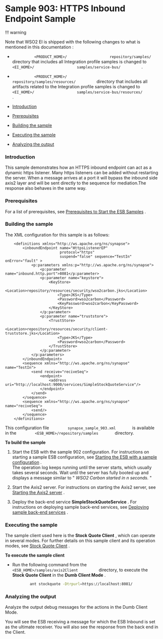 # Sample 903: HTTPS Inbound Endpoint Sample

!!! warning

Note that WSO2 EI is shipped with the following changes to what is
mentioned in this documentation :

-   `           <PRODUCT_HOME>/          `
    `           repository/samples/          ` directory that includes
    all Integration profile samples is changed to
    `           <EI_HOME>/          `
    `           samples/service-bus/          ` .
    `                     `
-   `           <PRODUCT_HOME>/          `
    `           repository/samples/resources/          ` directory that
    includes all artifacts related to the Integration profile samples is
    changed to `           <EI_HOME>/          `
    `           samples/service-bus/resources/          ` .


-   [Introduction](#Sample903:HTTPSInboundEndpointSample-Introduction)
-   [Prerequisites](#Sample903:HTTPSInboundEndpointSample-Prerequisites)
-   [Building the
    sample](#Sample903:HTTPSInboundEndpointSample-Buildingthesample)
-   [Executing the
    sample](#Sample903:HTTPSInboundEndpointSample-Executingthesample)
-   [Analyzing the
    output](#Sample903:HTTPSInboundEndpointSample-Analyzingtheoutput)

### Introduction

This sample demonstrates how an HTTPS inbound endpoint can act as a
dynamic https listener. Many https listeners can be added without
restarting the server. When a message arrives at a port it will bypass
the inbound side axis2 layer and will be sent directly to the sequence
for mediation.The response also behaves in the same way.

### Prerequisites

For a list of prerequisites, see [Prerequisites to Start the ESB
Samples](https://docs.wso2.com/display/EI650/Setting+Up+the+ESB+Samples#SettingUptheESBSamples-ESBSamplePrerequisites)
.

### Building the sample

The XML configuration for this sample is as follows:

``` html/xml
    <definitions xmlns="http://ws.apache.org/ns/synapse">
        <inboundEndpoint name="HttpsListenerEP"
                         protocol="https"
                         suspend="false" sequence="TestIn" onError="fault" >
            <p:parameters xmlns:p="http://ws.apache.org/ns/synapse">
                <p:parameter  name="inbound.http.port">8081</p:parameter>
                <p:parameter name="keystore">
                    <KeyStore>
                        <Location>repository/resources/security/wso2carbon.jks</Location>
                        <Type>JKS</Type>
                        <Password>wso2carbon</Password>
                        <KeyPassword>wso2carbon</KeyPassword>
                    </KeyStore>
                </p:parameter>
                <p:parameter name="truststore">
                    <TrustStore>
                        <Location>repository/resources/security/client-truststore.jks</Location>
                        <Type>JKS</Type>
                        <Password>wso2carbon</Password>
                    </TrustStore>
                </p:parameter>
            </p:parameters>
        </inboundEndpoint>
        <sequence xmlns="http://ws.apache.org/ns/synapse" name="TestIn">
            <send receive="reciveSeq">
                <endpoint>
                    <address uri="http://localhost:9000/services/SimpleStockQuoteService"/>
                </endpoint>
            </send>
        </sequence>
        <sequence xmlns="http://ws.apache.org/ns/synapse" name="reciveSeq">
            <send/>
        </sequence>
    </definitions>
```

This configuration file `         synapse_sample_903.xml        ` is
available in the `         <ESB_HOME>/repository/samples        `
directory.

**To build the sample**

1.  Start the ESB with the sample 902 configuration. For instructions on
    starting a sample ESB configuration, see [Starting the ESB with a
    sample
    configuration](https://docs.wso2.com/display/EI650/Setting+Up+the+ESB+Samples#SettingUptheESBSamples-Startingasample)
    .  
    The operation log keeps running until the server starts, which
    usually takes several seconds. Wait until the server has fully
    booted up and displays a message similar to " *WSO2 Carbon started
    in n seconds.* "

2.  Start the Axis2 server. For instructions on starting the Axis2
    server, see [Starting the Axis2
    server](https://docs.wso2.com/display/EI650/Setting+Up+the+ESB+Samples#SettingUptheESBSamples-Axis2server)
    .

3.  Deploy the back-end service **SimpleStockQuoteService** . For
    instructions on deploying sample back-end services, see [Deploying
    sample back-end
    services](https://docs.wso2.com/display/EI650/Setting+Up+the+ESB+Samples#SettingUptheESBSamples-Backend)
    .

### Executing the sample

The sample client used here is the **Stock Quote Client** , which can
operate in several modes. For further details on this sample client and
its operation modes, see [Stock Quote
Client](https://docs.wso2.com/display/EI650/Using+the+Sample+Clients#UsingtheSampleClients-StockQuoteClient)
.

**To execute the sample client**

-   Run the following command from the
    `           <ESB_HOME>/samples/axis2Client          ` directory, to
    execute the **Stock Quote Client** in the **Dumb Client Mode** .

    ``` bash
            ant stockquote -Dtrpurl=https://localhost:8081/
    ```

### Analyzing the output

Analyze the output debug messages for the actions in the Dumb Client
Mode.

You will see the ESB receiving a message for which the ESB Inbound is
set as the ultimate receiver. You will also see the response from the
back end in the Client.

